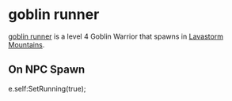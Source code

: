 # goblin runner



[goblin runner](/npc/27129) is a level 4 Goblin Warrior that spawns in [Lavastorm Mountains](/zone/27).



## On NPC Spawn

e.self:SetRunning(true);